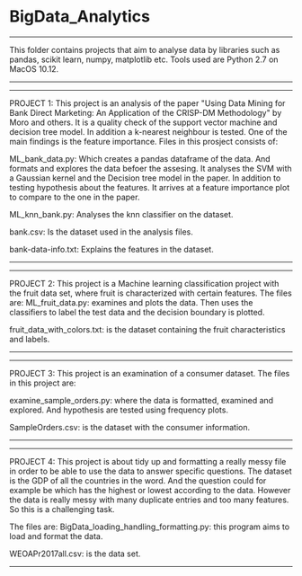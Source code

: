 # BigData_Analytics
*******************************************************
This folder contains projects that aim to analyse data by libraries such as pandas, scikit learn, numpy, matplotlib etc. 
Tools used are Python 2.7 on MacOS 10.12. 
*******************************************************


*******************************************************

PROJECT 1: 
This project is an analysis of the paper "Using Data Mining for Bank Direct Marketing: An Application of the CRISP-DM Methodology" by Moro and others. 
It is a quality check of the support vector machine and decision tree model. In addition a k-nearest neighbour is tested. 
One of the main findings is the feature importance. 
Files in this prosject consists of:

ML_bank_data.py: Which creates a pandas dataframe of the data. And formats and explores the data befoer the assesing.
It analyses the SVM with a Gaussian kernel and the Decision tree model in the paper. In addition to testing hypothesis about the features.
It arrives at a feature importance plot to compare to the one in the paper. 

ML_knn_bank.py: Analyses the knn classifier on the dataset. 

bank.csv: Is the dataset used in the analysis files. 

bank-data-info.txt: Explains the features in the dataset. 
*******************************************************





*******************************************************
PROJECT 2: 
This project is a Machine learning classification project with the fruit data set, where fruit is characterized with certain features. 
The files are:
ML_fruit_data.py: examines and plots the data. Then uses the classifiers to label the test data and the decision boundary 
is plotted. 

fruit_data_with_colors.txt: is the dataset containing the fruit characteristics and labels. 
*******************************************************






*******************************************************
PROJECT 3: 
This project is an examination of a consumer dataset. 
The files in this project are: 

examine_sample_orders.py: where the data is formatted, examined and explored. And hypothesis are tested using frequency plots. 

SampleOrders.csv: is the dataset with the consumer information.
*******************************************************






*******************************************************

PROJECT 4: 
This project is about tidy up and formatting a really messy file in order to be able to use the data to answer specific questions. 
The dataset is the GDP of all the countries in the word. And the question could for example be which has the highest or lowest according to the data. 
However the data is really messy with many duplicate entries and too many features. So this is a challenging task.

The files are: 
BigData_loading_handling_formatting.py: this program aims to load and format the data.

WEOAPr2017all.csv: is the data set. 
*******************************************************


